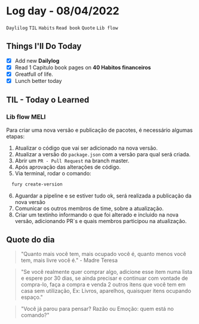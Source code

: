 # Log day - 08/04/2022

`Daylilog` `TIL` `Habits` `Read book` `Quote` `Lib flow`

## Things I'll Do Today

- [x] Add new **Dailylog**
- [x] Read 1 Capitulo book pages on **40 Habitos financeiros**
- [x] Greatfull of life.
- [x] Lunch better today 

## TIL - Today o Learned

### Lib flow MELI

Para criar uma nova versão e publicação de pacotes, é necessário algumas etapas:

1. Atualizar o código que vai ser adicionado na nova versão.
2. Atualizar a versão do `package.json` com a versão para qual será criada.
3. Abrir um `PR - Pull Request` na branch master.
4. Após aprovação das alterações de código.
5. Via terminal, rodar o comando:
```bash
  fury create-version
```
6. Aguardar a pipeline e se estiver tudo ok, será realizada a publicação da nova versão
7. Comunicar os outros membros de time, sobre a atualização.
8. Criar um textinho informando o que foi alterado e incluido na nova versão, adicionando PR`s e quais membros participou na atualização.

## Quote do dia

> "Quanto mais você tem, mais ocupado você é, quanto menos você tem, mais livre você é." - Madre Teresa  

> "Se você realmente quer comprar algo, adicione esse item numa lista e espere por 30 dias, se ainda precisar e continuar com vontade de compra-lo, faça a compra e venda 2 outros itens que você tem em casa sem utilização, Ex: Livros, aparelhos, quaisquer itens ocupando espaço."  

> "Você já parou para pensar? 
Razão ou Emoção: quem está no comando?" 
